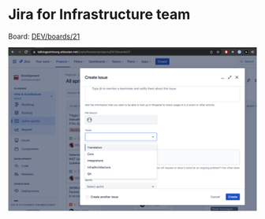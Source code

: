 # Jira for Infrastructure team

Board: [DEV/boards/21](https://talkingpointsorg.atlassian.net/jira/software/c/projects/DEV/boards/21)

![Image](./jira.png)
